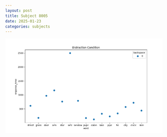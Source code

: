 ```yaml
---
layout: post
title: Subject 8005
date: 2025-01-23
categories: subjects
---
```


![](data/8005/run-27/8005_rt_acc_fuzzy_delay.png)
